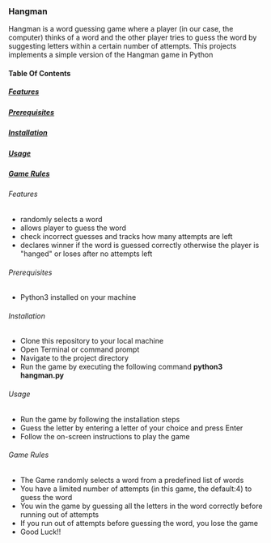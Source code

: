 ### Hangman

Hangman is a word guessing game where a player (in our case, the computer) thinks of a word and the other player tries to guess the word by suggesting letters within a certain number of attempts.
This projects implements a simple version of the Hangman game in Python


#### Table Of Contents

##### [Features](#features)
##### [Prerequisites](#prerequisites)
##### [Installation](#installation)
##### [Usage](#usage)
##### [Game Rules](#game-rules)



###### Features <a name="features"></a>
  * randomly selects a word
  * allows player to guess the word
  * check incorrect guesses and tracks how many attempts are left
  * declares winner if the word is guessed correctly otherwise the player is "hanged" or loses after no attempts left

###### Prerequisites
  * Python3 installed on your machine

######  Installation
  * Clone this repository to your local machine
  * Open Terminal or command prompt
  *  Navigate to the project directory
  *  Run the game by executing the following command
      **python3 hangman.py**

###### Usage
  * Run the game by following the installation steps
  * Guess the letter by entering a letter of your choice and press Enter
  * Follow the on-screen instructions to play the game

###### Game Rules
  * The Game randomly selects a word from a predefined list of words
  * You have a limited number of attempts (in this game, the default:4) to guess the word
  * You win the game by guessing all the letters in the word correctly before running out of attempts
  * If you run out of attempts before guessing the word, you lose the game
  * Good Luck!!
